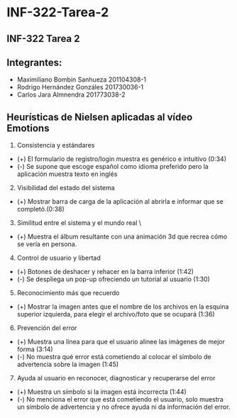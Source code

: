 # INF-322-Tarea-2
## INF-322 Tarea 2

## Integrantes:
* Maximiliano Bombin Sanhueza  201104308-1
* Rodrigo Hernández Gonzáles   201730036-1
* Carlos Jara Almnendra        201773038-2

## Heurísticas de Nielsen aplicadas al vídeo Emotions
1. Consistencia y estándares 
- (+) El formulario de registro/login muestra es genérico e intuitivo (0:34) 
- (-) Se supone que escoge español como idioma preferido pero la aplicación muestra texto en inglés

2. Visibilidad del estado del sistema 
- (+) Mostrar barra de carga de la aplicación al abrirla e informar que se completó.(0:38)

3. Similitud entre el sistema y el mundo real \\
- (+) Muestra el álbum resultante con una animación 3d que recrea cómo se vería en persona.


4. Control de usuario y libertad
- (+) Botones de deshacer y rehacer en la barra inferior (1:42)
- (-) Se despliega un pop-up ofreciendo un tutorial al usuario (1:30)

5. Reconocimiento más que recuerdo

- (+) Mostrar la imagen antes que el nombre de los archivos en la esquina superior izquierda, para elegir el archivo/foto que se ocupará (1:36)

6. Prevención del error
- (+) Muestra una línea para que el usuario alinee las imágenes de mejor forma (3:14)
- (-) No muestra qué error está cometiendo al colocar el símbolo de advertencia sobre la imagen (1:45)

7. Ayuda al usuario en reconocer, diagnosticar y recuperarse del error
- (+) Muestra un símbolo si la imagen está incorrecta (1:44)
- (-) No menciona el error que está cometiendo el usuario, solo muestra un símbolo de advertencia y no ofrece ayuda ni da información del error.

